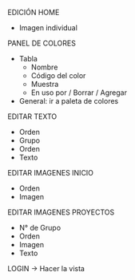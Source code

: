 EDICIÓN HOME
- Imagen individual

PANEL DE COLORES
- Tabla
	- Nombre
	- Código del color
	- Muestra
	- En uso por / Borrar / Agregar
- General: ir a paleta de colores

EDITAR TEXTO
- Orden
- Grupo
- Orden
- Texto

EDITAR IMAGENES INICIO
- Orden
- Imagen

EDITAR IMAGENES PROYECTOS
- N° de Grupo
- Orden
- Imagen
- Texto

LOGIN -> Hacer la vista
